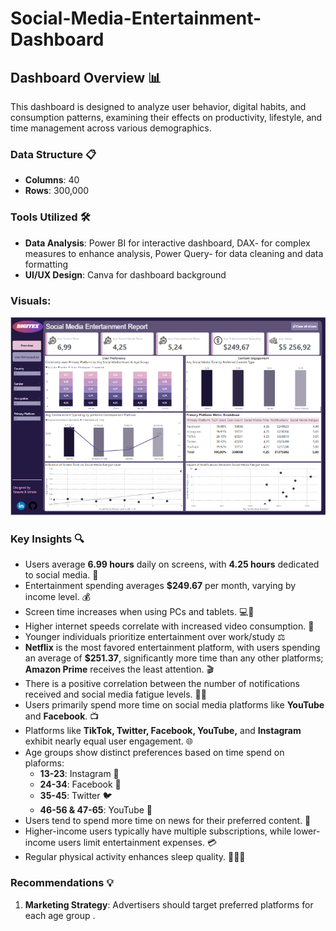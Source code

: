 # Social-Media-Entertainment-Dashboard

## Dashboard Overview 📊

This dashboard is designed to analyze user behavior, digital habits, and consumption patterns, examining their effects on productivity, lifestyle, and time management across various demographics.

### Data Structure 📋
- **Columns**: 40
- **Rows**: 300,000

### Tools Utilized 🛠️
- **Data Analysis**: Power BI for interactive dashboard, DAX- for complex measures to enhance analysis, Power Query- for data cleaning and data formatting
- **UI/UX Design**: Canva for dashboard background

### Visuals:
![Overview](https://github.com/brenden-DS/Social-Media-Entertainment-Dashboard/blob/main/Social%20med%20overview.PNG)

### Key Insights 🔍
- Users average **6.99 hours** daily on screens, with **4.25 hours** dedicated to social media. 📱
- Entertainment spending averages **$249.67** per month, varying by income level. 💰
- Screen time increases when using PCs and tablets. 💻📱
- Higher internet speeds correlate with increased video consumption. 🚀
- Younger individuals prioritize entertainment over work/study ⚖️
- **Netflix** is the most favored entertainment platform, with users spending an average of **$251.37**, significantly more time than any  other platforms; **Amazon Prime** receives the least attention. 🎬
- There is a positive correlation between the number of notifications received and social media fatigue levels. 🔔😩
- Users primarily spend more time on social media platforms like **YouTube** and **Facebook**. 📺
- Platforms like **TikTok, Twitter, Facebook, YouTube,** and **Instagram** exhibit nearly equal user engagement. 🌐
- Age groups show distinct preferences based on time spend on plaforms: 
  - **13-23**: Instagram 📸
  - **24-34**: Facebook 📘
  - **35-45**: Twitter 🐦
  - **46-56 & 47-65**: YouTube 🎥
- Users tend to spend more time on news for their preferred content. 📰
- Higher-income users typically have multiple subscriptions, while lower-income users limit entertainment expenses. 💳
- Regular physical activity enhances sleep quality. 🏃‍♂️💤

 
### Recommendations 💡
1. **Marketing Strategy**: Advertisers should target preferred platforms for each age group .



